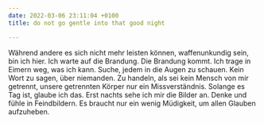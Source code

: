 ```yaml
---
date: 2022-03-06 23:11:04 +0100
title: do not go gentle into that good night

---
```

Während andere es sich nicht mehr leisten können, waffenunkundig sein, bin ich hier. Ich warte auf die Brandung. Die Brandung kommt. Ich trage in Eimern weg, was ich kann. Suche, jedem in die Augen zu schauen. Kein  Wort zu sagen, über niemanden. Zu handeln, als sei kein Mensch von mir getrennt, unsere getrennten Körper nur ein Missverständnis. Solange es Tag ist, glaube ich das. Erst nachts sehe ich mir die Bilder an. Denke und fühle in Feindbildern. Es braucht nur ein wenig Müdigkeit, um allen Glauben aufzuheben.